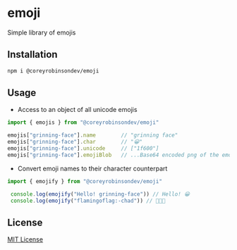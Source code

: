 # emoji

Simple library of emojis

## Installation
```bash
npm i @coreyrobinsondev/emoji
```

## Usage
- Access to an object of all unicode emojis
```typescript
import { emojis } from "@coreyrobinsondev/emoji"

emojis["grinning-face"].name        // "grinning face"
emojis["grinning-face"].char        // "😀"
emojis["grinning-face"].unicode     // ["1f600"]
emojis["grinning-face"].emojiBlob   // ...Base64 encoded png of the emoji

```

- Convert emoji names to their character counterpart 
```typescript
import { emojify } from "@coreyrobinsondev/emoji"

 console.log(emojify("Hello! grinning-face")) // Hello! 😀
 console.log(emojify("flamingoflag:-chad")) // 🦩🇹🇩
```

## License
[MIT License](./LICENSE)

